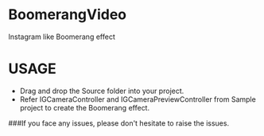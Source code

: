 # BoomerangVideo
Instagram like Boomerang effect

# USAGE
 * Drag and drop the Source folder into your project.
 * Refer IGCameraController and IGCameraPreviewController from Sample project to create the Boomerang effect.
 
 ###If you face any issues, please don't hesitate to raise the issues.
